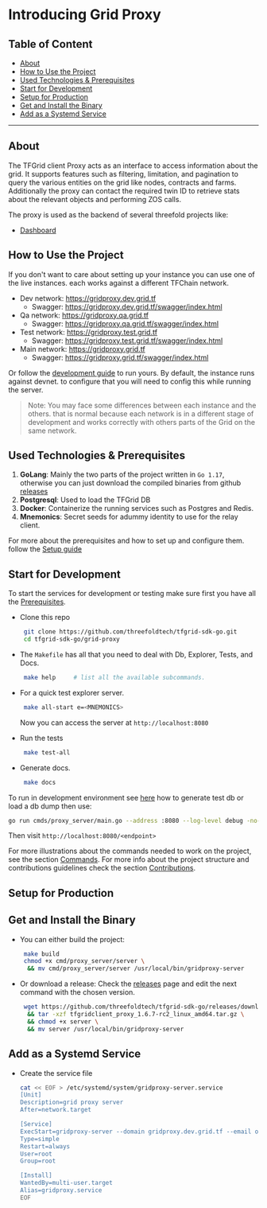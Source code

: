 <h1> Introducing Grid Proxy </h1>
 
<h2> Table of Content</h2>

- [About](#about)
- [How to Use the Project](#how-to-use-the-project)
- [Used Technologies \& Prerequisites](#used-technologies--prerequisites)
- [Start for Development](#start-for-development)
- [Setup for Production](#setup-for-production)
- [Get and Install the Binary](#get-and-install-the-binary)
- [Add as a Systemd Service](#add-as-a-systemd-service)

***

<!-- About -->

## About

The TFGrid client Proxy acts as an interface to access information about the grid. It supports features such as filtering, limitation, and pagination to query the various entities on the grid like nodes, contracts and farms. Additionally the proxy can contact the required twin ID to retrieve stats about the relevant objects and performing ZOS calls.

The proxy is used as the backend of several threefold projects like:

- [Dashboard](../dashboard/dashboard.md)

<!-- Usage -->

## How to Use the Project

If you don't want to care about setting up your instance you can use one of the live instances. each works against a different TFChain network.

- Dev network: <https://gridproxy.dev.grid.tf>
  - Swagger: <https://gridproxy.dev.grid.tf/swagger/index.html>
- Qa network: <https://gridproxy.qa.grid.tf>
  - Swagger: <https://gridproxy.qa.grid.tf/swagger/index.html>
- Test network: <https://gridproxy.test.grid.tf>
  - Swagger: <https://gridproxy.test.grid.tf/swagger/index.html>
- Main network: <https://gridproxy.grid.tf>
  - Swagger: <https://gridproxy.grid.tf/swagger/index.html>

Or follow the [development guide](#start-for-development) to run yours.
By default, the instance runs against devnet. to configure that you will need to config this while running the server.

> Note: You may face some differences between each instance and the others. that is normal because each network is in a different stage of development and works correctly with others parts of the Grid on the same network.

<!-- Prerequisites -->
## Used Technologies & Prerequisites

1. **GoLang**: Mainly the two parts of the project written in `Go 1.17`, otherwise you can just download the compiled binaries from github [releases](https://github.com/threefoldtech/tfgrid-sdk-go/releases)
2. **Postgresql**: Used to load the TFGrid DB
3. **Docker**: Containerize the running services such as Postgres and Redis.
4. **Mnemonics**: Secret seeds for adummy identity to use for the relay client.

For more about the prerequisites and how to set up and configure them. follow the [Setup guide](./setup.md)

<!-- Development -->

## Start for Development

To start the services for development or testing make sure first you have all the [Prerequisites](#used-technologies--prerequisites).

- Clone this repo
  
  ```bash
   git clone https://github.com/threefoldtech/tfgrid-sdk-go.git
   cd tfgrid-sdk-go/grid-proxy
  ```

- The `Makefile` has all that you need to deal with Db, Explorer, Tests, and Docs.

  ```bash
   make help     # list all the available subcommands.
  ```

- For a quick test explorer server.
  
  ```bash
   make all-start e=<MNEMONICS>
  ```

  Now you can access the server at `http://localhost:8080`
- Run the tests
  
  ```bash
   make test-all
  ```

- Generate docs.

  ```bash
   make docs
  ```

To run in development environment see [here](./db_testing.md) how to generate test db or load a db dump then use:

```sh
go run cmds/proxy_server/main.go --address :8080 --log-level debug -no-cert --postgres-host 127.0.0.1 --postgres-db tfgrid-graphql --postgres-password postgres --postgres-user postgres --mnemonics <insert user mnemonics>
```

Then visit `http://localhost:8080/<endpoint>`

For more illustrations about the commands needed to work on the project, see the section [Commands](./commands.md). For more info about the project structure and contributions guidelines check the section [Contributions](./contributions.md).

<!-- Production-->

## Setup for Production

## Get and Install the Binary

- You can either build the project:

  ```bash
   make build
   chmod +x cmd/proxy_server/server \
    && mv cmd/proxy_server/server /usr/local/bin/gridproxy-server
  ```

- Or download a release:
  Check the [releases](https://github.com/threefoldtech/tfgrid-sdk-go/releases) page and edit the next command with the chosen version.

  ```bash
   wget https://github.com/threefoldtech/tfgrid-sdk-go/releases/download/v1.6.7-rc2/tfgridclient_proxy_1.6.7-rc2_linux_amd64.tar.gz \
    && tar -xzf tfgridclient_proxy_1.6.7-rc2_linux_amd64.tar.gz \
    && chmod +x server \
    && mv server /usr/local/bin/gridproxy-server
  ```

## Add as a Systemd Service

- Create the service file

  ```bash
  cat << EOF > /etc/systemd/system/gridproxy-server.service
  [Unit]
  Description=grid proxy server
  After=network.target

  [Service]
  ExecStart=gridproxy-server --domain gridproxy.dev.grid.tf --email omar.elawady.alternative@gmail.com -ca https://acme-v02.api.letsencrypt.org/directory --substrate wss://tfchain.dev.grid.tf/ws --postgres-host 127.0.0.1 --postgres-db db --postgres-password password --postgres-user postgres --mnemonics <insert user mnemonics>
  Type=simple
  Restart=always
  User=root
  Group=root

  [Install]
  WantedBy=multi-user.target
  Alias=gridproxy.service
  EOF
  ```

